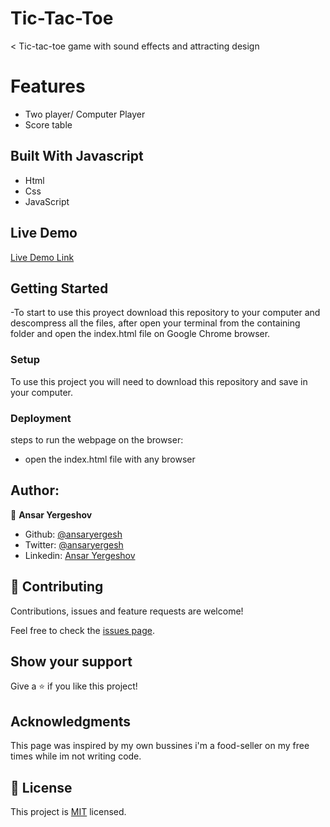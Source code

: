 # Tic-Tac-Toe
< Tic-tac-toe game with sound effects and attracting design

# Features
 - Two player/ Computer Player
 - Score table

## Built With Javascript

- Html
- Css
- JavaScript

## Live Demo

[Live Demo Link](https://ansaryergesh.github.io/advanced-tic-tac-toe/)

## Getting Started

-To start to use this proyect download this repository to your computer and descompress all the files, after open your terminal from the containing folder and open the index.html file on Google Chrome browser.

### Setup

To use this project you will need to download this repository and save in your computer.

### Deployment

  steps to run the webpage on the browser:

- open the index.html file with any browser

## Author:

👤 **Ansar Yergeshov**

- Github: [@ansaryergesh](https://github.com/ansaryergesh)
- Twitter: [@ansaryergesh](https://twitter.com/ansaryergesh)
- Linkedin: [Ansar Yergeshov](https://www.linkedin.com/in/ansaryergesh/)


## 🤝 Contributing

Contributions, issues and feature requests are welcome!

Feel free to check the [issues page](issues/).

## Show your support

Give a ⭐️ if you like this project!

## Acknowledgments

This page was inspired by my own bussines i'm a food-seller on my free times while im not writing code.

## 📝 License

This project is [MIT](lic.url) licensed.

